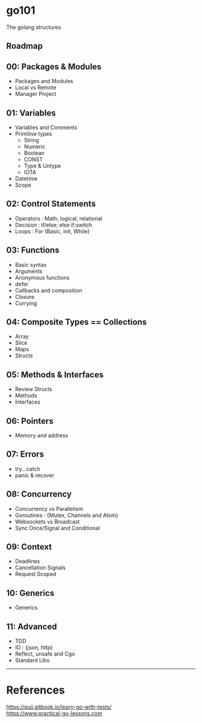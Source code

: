 # go101
The golang structures

## Roadmap

## 00: Packages & Modules
- Packages and Modules
- Local vs Remote
- Manager Project

## 01: Variables
- Variables and Comments
- Primitive types
    - String
    - Numeric
    - Boolean
    - CONST
    - Type & Untype
    - IOTA
- Datetime
- Scope

## 02: Control Statements
- Operators : Math; logical; relational
- Decision : if/else; else if;switch
- Loops : For {Basic, init, While}

## 03: Functions
- Basic syntax
- Arguments
- Anonymous functions
- defer
- Callbacks and composition
- Closure
- Currying

## 04: Composite Types == Collections
- Array
- Slice
- Maps
- Structs

## 05: Methods & Interfaces
- Review Structs
- Methods
- Interfaces

## 06: Pointers
- Memory and address
## 07: Errors
- try...catch
- panic & recover

## 08: Concurrency
- Concurrency vs Parallelism
- Goroutines : {Mutex, Channels and Atom}
- Websockets vs Broadcast
- Sync Once/Signal and Conditional

## 09: Context
- Deadlines
- Cancellation Signals
- Request Scoped

## 10: Generics
- Generics

## 11: Advanced
- TDD
- IO : {json, http}
- Reflect, unsafe and Cgo
- Standard Libs

----

# References
https://quii.gitbook.io/learn-go-with-tests/ <br>
https://www.practical-go-lessons.com <br>
    